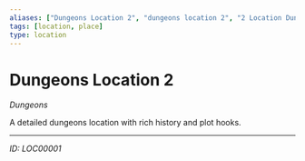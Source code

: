 ```yaml
---
aliases: ["Dungeons Location 2", "dungeons location 2", "2 Location Dungeons"]
tags: [location, place]
type: location
---
```


# Dungeons Location 2

*Dungeons*

A detailed dungeons location with rich history and plot hooks.

---
*ID: LOC00001*